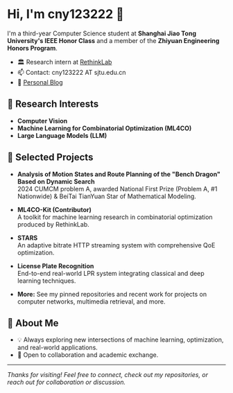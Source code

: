 # Hi, I'm cny123222 👋

I'm a third-year Computer Science student at **Shanghai Jiao Tong University's IEEE Honor Class** and a member of the **Zhiyuan Engineering Honors Program**.

- 🏛️ Research intern at [RethinkLab](https://thinklab.sjtu.edu.cn)
- 📫 Contact: cny123222 AT sjtu.edu.cn
- 📝 [Personal Blog](https://cny123222.github.io)

## 🔬 Research Interests

- **Computer Vision**
- **Machine Learning for Combinatorial Optimization (ML4CO)**
- **Large Language Models (LLM)**

## 🚀 Selected Projects

- **Analysis of Motion States and Route Planning of the "Bench Dragon" Based on Dynamic Search**  
  2024 CUMCM problem A, awarded National First Prize (Problem A, #1 Nationwide) & BeiTai TianYuan Star of Mathematical Modeling.

- **ML4CO-Kit (Contributor)**  
  A toolkit for machine learning research in combinatorial optimization produced by RethinkLab.

- **STARS**  
  An adaptive bitrate HTTP streaming system with comprehensive QoE optimization.

- **License Plate Recognition**  
  End-to-end real-world LPR system integrating classical and deep learning techniques.

- **More:** See my pinned repositories and recent work for projects on computer networks, multimedia retrieval, and more.

## 🌱 About Me

- 💡 Always exploring new intersections of machine learning, optimization, and real-world applications.
- 🤝 Open to collaboration and academic exchange.

---

*Thanks for visiting! Feel free to connect, check out my repositories, or reach out for collaboration or discussion.*
